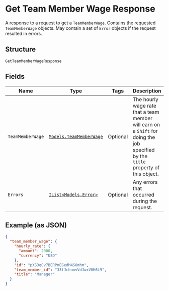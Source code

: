
# Get Team Member Wage Response

A response to a request to get a `TeamMemberWage`. Contains
the requested `TeamMemberWage` objects. May contain a set of `Error` objects if
the request resulted in errors.

## Structure

`GetTeamMemberWageResponse`

## Fields

| Name | Type | Tags | Description |
|  --- | --- | --- | --- |
| `TeamMemberWage` | [`Models.TeamMemberWage`](/doc/models/team-member-wage.md) | Optional | The hourly wage rate that a team member will earn on a `Shift` for doing the job<br>specified by the `title` property of this object. |
| `Errors` | [`IList<Models.Error>`](/doc/models/error.md) | Optional | Any errors that occurred during the request. |

## Example (as JSON)

```json
{
  "team_member_wage": {
    "hourly_rate": {
      "amount": 2000,
      "currency": "USD"
    },
    "id": "pXS3qCv7BERPnEGedM4S8mhm",
    "team_member_id": "33fJchumvVdJwxV0H6L9",
    "title": "Manager"
  }
}
```

